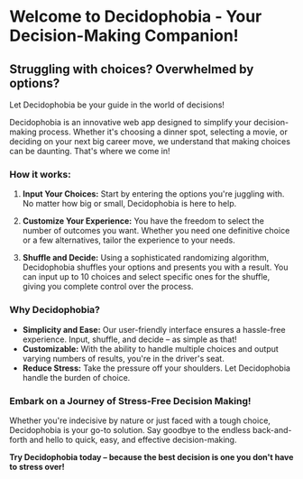 # Welcome to Decidophobia - Your Decision-Making Companion!

## Struggling with choices? Overwhelmed by options?
Let Decidophobia be your guide in the world of decisions!

Decidophobia is an innovative web app designed to simplify your decision-making process. Whether it's choosing a dinner spot, selecting a movie, or deciding on your next big career move, we understand that making choices can be daunting. That's where we come in!

### How it works:

1. **Input Your Choices:** Start by entering the options you're juggling with. No matter how big or small, Decidophobia is here to help.

2. **Customize Your Experience:** You have the freedom to select the number of outcomes you want. Whether you need one definitive choice or a few alternatives, tailor the experience to your needs.

3. **Shuffle and Decide:** Using a sophisticated randomizing algorithm, Decidophobia shuffles your options and presents you with a result. You can input up to 10 choices and select specific ones for the shuffle, giving you complete control over the process.

### Why Decidophobia?

- **Simplicity and Ease:** Our user-friendly interface ensures a hassle-free experience. Input, shuffle, and decide – as simple as that!
- **Customizable:** With the ability to handle multiple choices and output varying numbers of results, you're in the driver's seat.
- **Reduce Stress:** Take the pressure off your shoulders. Let Decidophobia handle the burden of choice.

### Embark on a Journey of Stress-Free Decision Making!

Whether you're indecisive by nature or just faced with a tough choice, Decidophobia is your go-to solution. Say goodbye to the endless back-and-forth and hello to quick, easy, and effective decision-making.

**Try Decidophobia today – because the best decision is one you don't have to stress over!**

